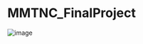 # MMTNC_FinalProject
![image](https://github.com/thuantr124/MMTNC_FinalProject/assets/105102861/44dfb856-1f61-4387-9da8-0092dc5d86d9)
